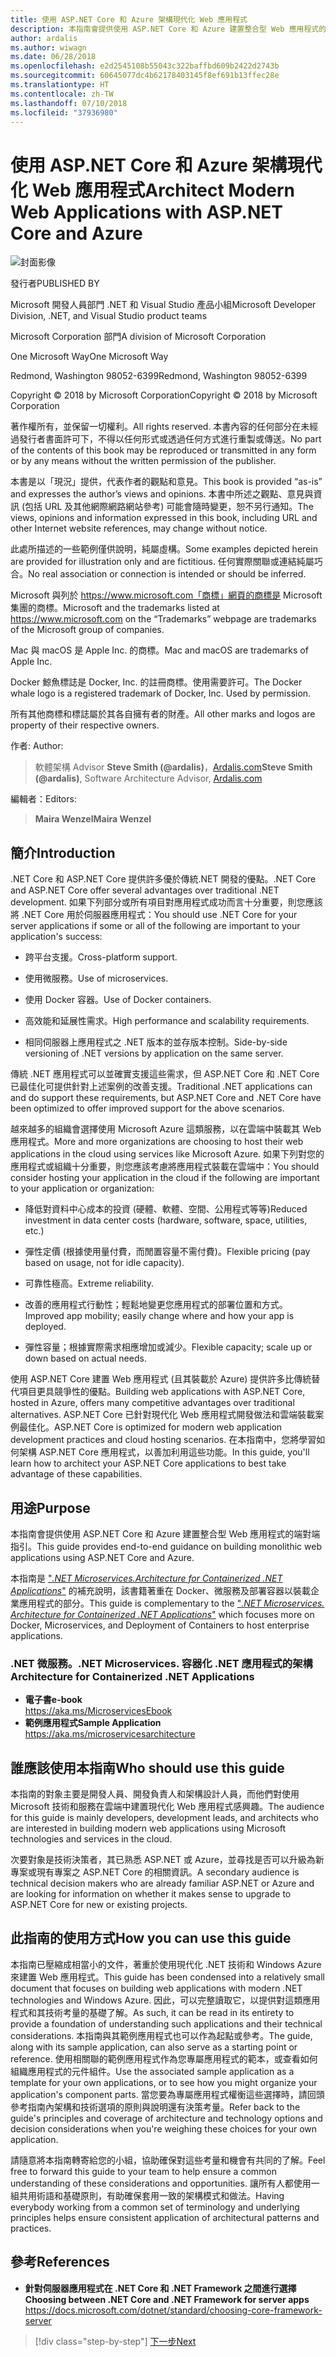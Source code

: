 ```yaml
---
title: 使用 ASP.NET Core 和 Azure 架構現代化 Web 應用程式
description: 本指南會提供使用 ASP.NET Core 和 Azure 建置整合型 Web 應用程式的端對端指引。
author: ardalis
ms.author: wiwagn
ms.date: 06/28/2018
ms.openlocfilehash: e2d2545108b55043c322baffbd609b2422d2743b
ms.sourcegitcommit: 60645077dc4b62178403145f8ef691b13ffec28e
ms.translationtype: HT
ms.contentlocale: zh-TW
ms.lasthandoff: 07/10/2018
ms.locfileid: "37936980"
---
```

# <a name="architect-modern-web-applications-with-aspnet-core-and-azure"></a><span data-ttu-id="caa24-103">使用 ASP.NET Core 和 Azure 架構現代化 Web 應用程式</span><span class="sxs-lookup"><span data-stu-id="caa24-103">Architect Modern Web Applications with ASP.NET Core and Azure</span></span>

![封面影像](./media/cover.png)

<span data-ttu-id="caa24-105">發行者</span><span class="sxs-lookup"><span data-stu-id="caa24-105">PUBLISHED BY</span></span>

<span data-ttu-id="caa24-106">Microsoft 開發人員部門 .NET 和 Visual Studio 產品小組</span><span class="sxs-lookup"><span data-stu-id="caa24-106">Microsoft Developer Division, .NET, and Visual Studio product teams</span></span>

<span data-ttu-id="caa24-107">Microsoft Corporation 部門</span><span class="sxs-lookup"><span data-stu-id="caa24-107">A division of Microsoft Corporation</span></span>

<span data-ttu-id="caa24-108">One Microsoft Way</span><span class="sxs-lookup"><span data-stu-id="caa24-108">One Microsoft Way</span></span>

<span data-ttu-id="caa24-109">Redmond, Washington 98052-6399</span><span class="sxs-lookup"><span data-stu-id="caa24-109">Redmond, Washington 98052-6399</span></span>

<span data-ttu-id="caa24-110">Copyright © 2018 by Microsoft Corporation</span><span class="sxs-lookup"><span data-stu-id="caa24-110">Copyright © 2018 by Microsoft Corporation</span></span>

<span data-ttu-id="caa24-111">著作權所有，並保留一切權利。</span><span class="sxs-lookup"><span data-stu-id="caa24-111">All rights reserved.</span></span> <span data-ttu-id="caa24-112">本書內容的任何部分在未經過發行者書面許可下，不得以任何形式或透過任何方式進行重製或傳送。</span><span class="sxs-lookup"><span data-stu-id="caa24-112">No part of the contents of this book may be reproduced or transmitted in any form or by any means without the written permission of the publisher.</span></span>

<span data-ttu-id="caa24-113">本書是以「現況」提供，代表作者的觀點和意見。</span><span class="sxs-lookup"><span data-stu-id="caa24-113">This book is provided “as-is” and expresses the author’s views and opinions.</span></span> <span data-ttu-id="caa24-114">本書中所述之觀點、意見與資訊 (包括 URL 及其他網際網路網站參考) 可能會隨時變更，恕不另行通知。</span><span class="sxs-lookup"><span data-stu-id="caa24-114">The views, opinions and information expressed in this book, including URL and other Internet website references, may change without notice.</span></span>

<span data-ttu-id="caa24-115">此處所描述的一些範例僅供說明，純屬虛構。</span><span class="sxs-lookup"><span data-stu-id="caa24-115">Some examples depicted herein are provided for illustration only and are fictitious.</span></span> <span data-ttu-id="caa24-116">任何實際關聯或連結純屬巧合。</span><span class="sxs-lookup"><span data-stu-id="caa24-116">No real association or connection is intended or should be inferred.</span></span>

<span data-ttu-id="caa24-117">Microsoft 與列於 https://www.microsoft.com「商標」網頁的商標是 Microsoft 集團的商標。</span><span class="sxs-lookup"><span data-stu-id="caa24-117">Microsoft and the trademarks listed at https://www.microsoft.com on the “Trademarks” webpage are trademarks of the Microsoft group of companies.</span></span>

<span data-ttu-id="caa24-118">Mac 與 macOS 是 Apple Inc. 的商標。</span><span class="sxs-lookup"><span data-stu-id="caa24-118">Mac and macOS are trademarks of Apple Inc.</span></span>

<span data-ttu-id="caa24-119">Docker 鯨魚標誌是 Docker, Inc. 的註冊商標。使用需要許可。</span><span class="sxs-lookup"><span data-stu-id="caa24-119">The Docker whale logo is a registered trademark of Docker, Inc. Used by permission.</span></span>

<span data-ttu-id="caa24-120">所有其他商標和標誌屬於其各自擁有者的財產。</span><span class="sxs-lookup"><span data-stu-id="caa24-120">All other marks and logos are property of their respective owners.</span></span>

<span data-ttu-id="caa24-121">作者: </span><span class="sxs-lookup"><span data-stu-id="caa24-121">Author:</span></span>

> <span data-ttu-id="caa24-122">軟體架構 Advisor **Steve Smith (@ardalis)**，[Ardalis.com](https://ardalis.com)</span><span class="sxs-lookup"><span data-stu-id="caa24-122">**Steve Smith (@ardalis)**, Software Architecture Advisor, [Ardalis.com](https://ardalis.com)</span></span>

<span data-ttu-id="caa24-123">編輯者：</span><span class="sxs-lookup"><span data-stu-id="caa24-123">Editors:</span></span>

> <span data-ttu-id="caa24-124">**Maira Wenzel**</span><span class="sxs-lookup"><span data-stu-id="caa24-124">**Maira Wenzel**</span></span>

## <a name="introduction"></a><span data-ttu-id="caa24-125">簡介</span><span class="sxs-lookup"><span data-stu-id="caa24-125">Introduction</span></span>

<span data-ttu-id="caa24-126">.NET Core 和 ASP.NET Core 提供許多優於傳統.NET 開發的優點。</span><span class="sxs-lookup"><span data-stu-id="caa24-126">.NET Core and ASP.NET Core offer several advantages over traditional .NET development.</span></span> <span data-ttu-id="caa24-127">如果下列部分或所有項目對應用程式成功而言十分重要，則您應該將 .NET Core 用於伺服器應用程式：</span><span class="sxs-lookup"><span data-stu-id="caa24-127">You should use .NET Core for your server applications if some or all of the following are important to your application's success:</span></span>

- <span data-ttu-id="caa24-128">跨平台支援。</span><span class="sxs-lookup"><span data-stu-id="caa24-128">Cross-platform support.</span></span>

- <span data-ttu-id="caa24-129">使用微服務。</span><span class="sxs-lookup"><span data-stu-id="caa24-129">Use of microservices.</span></span>

- <span data-ttu-id="caa24-130">使用 Docker 容器。</span><span class="sxs-lookup"><span data-stu-id="caa24-130">Use of Docker containers.</span></span>

- <span data-ttu-id="caa24-131">高效能和延展性需求。</span><span class="sxs-lookup"><span data-stu-id="caa24-131">High performance and scalability requirements.</span></span>

- <span data-ttu-id="caa24-132">相同伺服器上應用程式之 .NET 版本的並存版本控制。</span><span class="sxs-lookup"><span data-stu-id="caa24-132">Side-by-side versioning of .NET versions by application on the same server.</span></span>

<span data-ttu-id="caa24-133">傳統 .NET 應用程式可以並確實支援這些需求，但 ASP.NET Core 和 .NET Core 已最佳化可提供針對上述案例的改善支援。</span><span class="sxs-lookup"><span data-stu-id="caa24-133">Traditional .NET applications can and do support these requirements, but ASP.NET Core and .NET Core have been optimized to offer improved support for the above scenarios.</span></span>

<span data-ttu-id="caa24-134">越來越多的組織會選擇使用 Microsoft Azure 這類服務，以在雲端中裝載其 Web 應用程式。</span><span class="sxs-lookup"><span data-stu-id="caa24-134">More and more organizations are choosing to host their web applications in the cloud using services like Microsoft Azure.</span></span> <span data-ttu-id="caa24-135">如果下列對您的應用程式或組織十分重要，則您應該考慮將應用程式裝載在雲端中：</span><span class="sxs-lookup"><span data-stu-id="caa24-135">You should consider hosting your application in the cloud if the following are important to your application or organization:</span></span>

- <span data-ttu-id="caa24-136">降低對資料中心成本的投資 (硬體、軟體、空間、公用程式等等)</span><span class="sxs-lookup"><span data-stu-id="caa24-136">Reduced investment in data center costs (hardware, software, space, utilities, etc.)</span></span>

- <span data-ttu-id="caa24-137">彈性定價 (根據使用量付費，而閒置容量不需付費)。</span><span class="sxs-lookup"><span data-stu-id="caa24-137">Flexible pricing (pay based on usage, not for idle capacity).</span></span>

- <span data-ttu-id="caa24-138">可靠性極高。</span><span class="sxs-lookup"><span data-stu-id="caa24-138">Extreme reliability.</span></span>

- <span data-ttu-id="caa24-139">改善的應用程式行動性；輕鬆地變更您應用程式的部署位置和方式。</span><span class="sxs-lookup"><span data-stu-id="caa24-139">Improved app mobility; easily change where and how your app is deployed.</span></span>

- <span data-ttu-id="caa24-140">彈性容量；根據實際需求相應增加或減少。</span><span class="sxs-lookup"><span data-stu-id="caa24-140">Flexible capacity; scale up or down based on actual needs.</span></span>

<span data-ttu-id="caa24-141">使用 ASP.NET Core 建置 Web 應用程式 (且其裝載於 Azure) 提供許多比傳統替代項目更具競爭性的優點。</span><span class="sxs-lookup"><span data-stu-id="caa24-141">Building web applications with ASP.NET Core, hosted in Azure, offers many competitive advantages over traditional alternatives.</span></span> <span data-ttu-id="caa24-142">ASP.NET Core 已針對現代化 Web 應用程式開發做法和雲端裝載案例最佳化。</span><span class="sxs-lookup"><span data-stu-id="caa24-142">ASP.NET Core is optimized for modern web application development practices and cloud hosting scenarios.</span></span> <span data-ttu-id="caa24-143">在本指南中，您將學習如何架構 ASP.NET Core 應用程式，以善加利用這些功能。</span><span class="sxs-lookup"><span data-stu-id="caa24-143">In this guide, you'll learn how to architect your ASP.NET Core applications to best take advantage of these capabilities.</span></span>

## <a name="purpose"></a><span data-ttu-id="caa24-144">用途</span><span class="sxs-lookup"><span data-stu-id="caa24-144">Purpose</span></span>

<span data-ttu-id="caa24-145">本指南會提供使用 ASP.NET Core 和 Azure 建置整合型 Web 應用程式的端對端指引。</span><span class="sxs-lookup"><span data-stu-id="caa24-145">This guide provides end-to-end guidance on building monolithic web applications using ASP.NET Core and Azure.</span></span>

<span data-ttu-id="caa24-146">本指南是 ["_.NET Microservices.Architecture for Containerized .NET Applications_"](../microservices-architecture/index.md) 的補充說明，該書籍著重在 Docker、微服務及部署容器以裝載企業應用程式的部分。</span><span class="sxs-lookup"><span data-stu-id="caa24-146">This guide is complementary to the ["_.NET Microservices. Architecture for Containerized .NET Applications_"](../microservices-architecture/index.md) which focuses more on Docker, Microservices, and Deployment of Containers to host enterprise applications.</span></span>

### <a name="net-microservices-architecture-for-containerized-net-applications"></a><span data-ttu-id="caa24-147">.NET 微服務。</span><span class="sxs-lookup"><span data-stu-id="caa24-147">.NET Microservices.</span></span> <span data-ttu-id="caa24-148">容器化 .NET 應用程式的架構</span><span class="sxs-lookup"><span data-stu-id="caa24-148">Architecture for Containerized .NET Applications</span></span>

- <span data-ttu-id="caa24-149">**電子書**</span><span class="sxs-lookup"><span data-stu-id="caa24-149">**e-book**</span></span>  
  <https://aka.ms/MicroservicesEbook>
- <span data-ttu-id="caa24-150">**範例應用程式**</span><span class="sxs-lookup"><span data-stu-id="caa24-150">**Sample Application**</span></span>  
  <https://aka.ms/microservicesarchitecture>

## <a name="who-should-use-this-guide"></a><span data-ttu-id="caa24-151">誰應該使用本指南</span><span class="sxs-lookup"><span data-stu-id="caa24-151">Who should use this guide</span></span>

<span data-ttu-id="caa24-152">本指南的對象主要是開發人員、開發負責人和架構設計人員，而他們對使用 Microsoft 技術和服務在雲端中建置現代化 Web 應用程式感興趣。</span><span class="sxs-lookup"><span data-stu-id="caa24-152">The audience for this guide is mainly developers, development leads, and architects who are interested in building modern web applications using Microsoft technologies and services in the cloud.</span></span>

<span data-ttu-id="caa24-153">次要對象是技術決策者，其已熟悉 ASP.NET 或 Azure，並尋找是否可以升級為新專案或現有專案之 ASP.NET Core 的相關資訊。</span><span class="sxs-lookup"><span data-stu-id="caa24-153">A secondary audience is technical decision makers who are already familiar ASP.NET or Azure and are looking for information on whether it makes sense to upgrade to ASP.NET Core for new or existing projects.</span></span>

## <a name="how-you-can-use-this-guide"></a><span data-ttu-id="caa24-154">此指南的使用方式</span><span class="sxs-lookup"><span data-stu-id="caa24-154">How you can use this guide</span></span>

<span data-ttu-id="caa24-155">本指南已壓縮成相當小的文件，著重於使用現代化 .NET 技術和 Windows Azure 來建置 Web 應用程式。</span><span class="sxs-lookup"><span data-stu-id="caa24-155">This guide has been condensed into a relatively small document that focuses on building web applications with modern .NET technologies and Windows Azure.</span></span> <span data-ttu-id="caa24-156">因此，可以完整讀取它，以提供對這類應用程式和其技術考量的基礎了解。</span><span class="sxs-lookup"><span data-stu-id="caa24-156">As such, it can be read in its entirety to provide a foundation of understanding such applications and their technical considerations.</span></span> <span data-ttu-id="caa24-157">本指南與其範例應用程式也可以作為起點或參考。</span><span class="sxs-lookup"><span data-stu-id="caa24-157">The guide, along with its sample application, can also serve as a starting point or reference.</span></span> <span data-ttu-id="caa24-158">使用相關聯的範例應用程式作為您專屬應用程式的範本，或查看如何組織應用程式的元件組件。</span><span class="sxs-lookup"><span data-stu-id="caa24-158">Use the associated sample application as a template for your own applications, or to see how you might organize your application's component parts.</span></span> <span data-ttu-id="caa24-159">當您要為專屬應用程式權衡這些選擇時，請回頭參考指南內架構和技術選項的原則與說明還有決策考量。</span><span class="sxs-lookup"><span data-stu-id="caa24-159">Refer back to the guide's principles and coverage of architecture and technology options and decision considerations when you're weighing these choices for your own application.</span></span>

<span data-ttu-id="caa24-160">請隨意將本指南轉寄給您的小組，協助確保對這些考量和機會有共同的了解。</span><span class="sxs-lookup"><span data-stu-id="caa24-160">Feel free to forward this guide to your team to help ensure a common understanding of these considerations and opportunities.</span></span> <span data-ttu-id="caa24-161">讓所有人都使用一組共用術語和基礎原則，有助確保套用一致的架構模式和做法。</span><span class="sxs-lookup"><span data-stu-id="caa24-161">Having everybody working from a common set of terminology and underlying principles helps ensure consistent application of architectural patterns and practices.</span></span>

## <a name="references"></a><span data-ttu-id="caa24-162">參考</span><span class="sxs-lookup"><span data-stu-id="caa24-162">References</span></span>

- <span data-ttu-id="caa24-163">**針對伺服器應用程式在 .NET Core 和 .NET Framework 之間進行選擇**</span><span class="sxs-lookup"><span data-stu-id="caa24-163">**Choosing between .NET Core and .NET Framework for server apps**</span></span>  
  <https://docs.microsoft.com/dotnet/standard/choosing-core-framework-server>

>[!div class="step-by-step"]
[<span data-ttu-id="caa24-164">下一步</span><span class="sxs-lookup"><span data-stu-id="caa24-164">Next</span></span>](modern-web-applications-characteristics.md)
